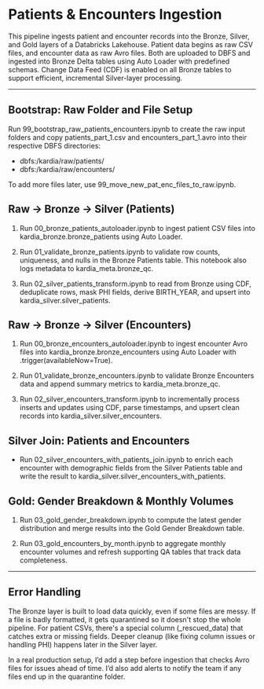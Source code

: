 # Patients & Encounters Ingestion

This pipeline ingests patient and encounter records into the Bronze, Silver, and
Gold layers of a Databricks Lakehouse. Patient data begins as raw CSV files, and
encounter data as raw Avro files. Both are uploaded to DBFS and ingested into Bronze
Delta tables using Auto Loader with predefined schemas. Change Data Feed (CDF) is
enabled on all Bronze tables to support efficient, incremental Silver-layer processing.

---

## Bootstrap: Raw Folder and File Setup

Run 99_bootstrap_raw_patients_encounters.ipynb to create the raw input folders and copy patients_part_1.csv and 
encounters_part_1.avro into their respective DBFS directories:
- dbfs:/kardia/raw/patients/
- dbfs:/kardia/raw/encounters/

To add more files later, use 99_move_new_pat_enc_files_to_raw.ipynb.


## Raw -> Bronze -> Silver **(Patients)**

1. Run 00_bronze_patients_autoloader.ipynb to ingest patient CSV files into kardia_bronze.bronze_patients using Auto Loader.

2. Run 01_validate_bronze_patients.ipynb to validate row counts, uniqueness, and nulls in the Bronze Patients table. This notebook also logs metadata to kardia_meta.bronze_qc.

3. Run 02_silver_patients_transform.ipynb to read from Bronze using CDF, deduplicate rows, mask PHI fields, derive BIRTH_YEAR, and upsert into kardia_silver.silver_patients.


## Raw -> Bronze -> Silver **(Encounters)**

1. Run 00_bronze_encounters_autoloader.ipynb to ingest encounter Avro files into kardia_bronze.bronze_encounters using Auto Loader with .trigger(availableNow=True).

2. Run 01_validate_bronze_encounters.ipynb to validate Bronze Encounters data and append summary metrics to 
kardia_meta.bronze_qc.

3. Run 02_silver_encounters_transform.ipynb to incrementally process inserts and updates using CDF, parse timestamps, and upsert clean records into kardia_silver.silver_encounters.


## Silver Join: **Patients and Encounters**

- Run 02_silver_encounters_with_patients_join.ipynb to enrich each encounter with demographic fields from the Silver 
  Patients 
 table and write the result to kardia_silver.silver_encounters_with_patients.


## Gold: Gender Breakdown & Monthly Volumes

1. Run 03_gold_gender_breakdown.ipynb to compute the latest gender distribution and merge results into the Gold Gender 
Breakdown table.

2. Run 03_gold_encounters_by_month.ipynb to aggregate monthly encounter volumes and refresh supporting QA tables that track data completeness.

---

## Error Handling

The Bronze layer is built to load data quickly, even if some files are messy.
If a file is badly formatted, it gets quarantined so it doesn't stop the whole
pipeline. For patient CSVs, there's a special column (_rescued_data) that catches
extra or missing fields. Deeper cleanup (like fixing column issues or handling PHI)
happens later in the Silver layer.

In a real production setup, I’d add a step before ingestion that checks Avro files
for issues ahead of time. I’d also add alerts to notify the team if any files end
up in the quarantine folder.